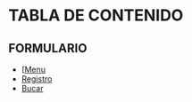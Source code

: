 # TABLA DE CONTENIDO 
## FORMULARIO
- [[Menu](juan_vides\formulario\menu.md)
- [Registro](juan_vides\formulario\registro.md)
- [Bucar](juan_vides\formulario\buscar.md)